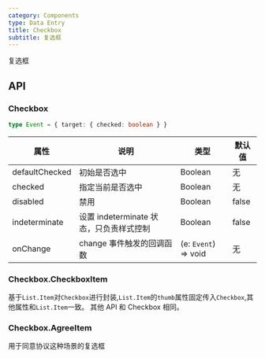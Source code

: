 ```yaml
---
category: Components
type: Data Entry
title: Checkbox
subtitle: 复选框
---
```


复选框

## API

### Checkbox

```ts
type Event = { target: { checked: boolean } }
```

属性 | 说明 | 类型 | 默认值
----|-----|------|------
| defaultChecked  |  初始是否选中  | Boolean   | 无  |
| checked         |   指定当前是否选中   | Boolean  | 无  |
| disabled        |   禁用      | Boolean |  false  |
| indeterminate   | 设置 indeterminate 状态，只负责样式控制 | Boolean | false |
| onChange        | change 事件触发的回调函数 | (e: `Event`) => void |   无  |

### Checkbox.CheckboxItem

基于`List.Item`对`Checkbox`进行封装,`List.Item`的`thumb`属性固定传入`Checkbox`,其他属性和`List.Item`一致。
其他 API 和 Checkbox 相同。

### Checkbox.AgreeItem

用于同意协议这种场景的复选框
